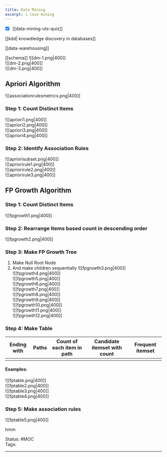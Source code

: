 ```yaml
---
title: Data Mining
excerpt: i love mining
---
```

- [x] [[data-mining-uts-quiz]]

[[kdd| knowdledge discovery in databases]]

[[data-warehousing]]

[[schema]]
![[dm-1.png|400]]  
![[dm-2.png|400]]  
![[dm-3.png|400]]  

## Apriori Algorithm 
![[associationrulesmetrics.png|400]]  

### Step 1: Count Distinct Items
![[apriori1.png|400]]  
![[apriori2.png|400]]  
![[apriori3.png|400]]  
![[apriori4.png|400]]  
### Step 2: Identify Association Rules
![[apriorisubset.png|400]]  
![[apriorirule1.png|400]]  
![[apriorirule2.png|400]]  
![[apriorirule3.png|400]]  
## FP Growth Algorithm
### Step 1: Count Distinct Items
![[fpgrowth1.png|400]]  
### Step 2: Rearrange Items based count in descending order
![[fpgrowth2.png|400]]  

### Step 3: Make FP Growth Tree
1. Make Null Root Node 
2. And make children sequentially
![[fpgrowth3.png|400]]    
![[fpgrowth4.png|400]]  
![[fpgrowth5.png|400]]    
![[fpgrowth6.png|400]]   
![[fpgrowth7.png|400]]  
![[fpgrowth8.png|400]]  
![[fpgrowth9.png|400]]  
![[fpgrowth10.png|400]]  
![[fpgrowth11.png|400]]  
![[fpgrowth12.png|400]]  

### Step 4: Make Table 


| Ending with | Paths | Count of each item in path | Candidate itemset with count | Frequent itemset |
| ----------- | ----- | -------------------------- | ---------------------------- | ---------------- |
|             |       |                            |                              |                  |
  

#### Examples:

![[fptable.png|400]]  
![[fptable2.png|400]]  
![[fptable3.png|400]]  
![[fptable4.png|400]]  

### Step 5: Make association rules
![[fptable5.png|400]]  

hmm

Status: #MOC  
Tags:  

---

